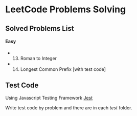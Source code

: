 # LeetCode Problems Solving

## Solved Problems List
#### Easy
- 13. Roman to Integer
- 14. Longest Common Prefix [with test code]


## Test Code
Using Javascript Testing Framework [Jest](https://jestjs.io)

Write test code by problem and there are in each *test* folder.